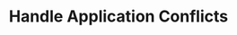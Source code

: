 ---
sidebar_position: 4
title: "Handle Application Conflicts"
sidebar_label: "Handle Application Conflicts"
description: "Resolve application conflicts in Alpine Linux systems - fix conflicting applications, resolve software incompatibilities, troubleshoot app conflicts, and manage application issues."
keywords:
  - "alpine application conflicts"
  - "conflicting applications"
  - "software incompatibilities"
  - "app conflicts"
  - "application troubleshooting"
tags:
  - alpine
  - application-conflicts
  - conflicting-applications
  - software-incompatibilities
  - troubleshooting
slug: /linux/alpine/troubleshooting/software-conflicts/handle-application-conflicts
---